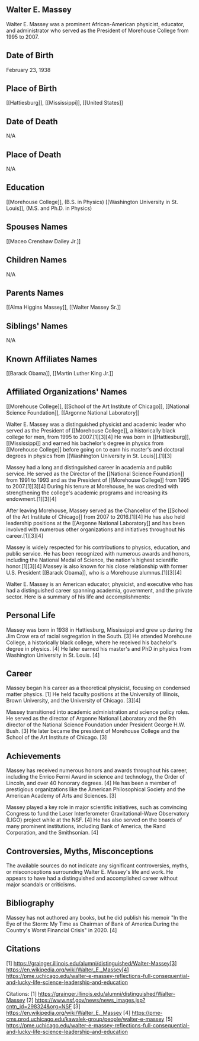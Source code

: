 ## Walter E. Massey

Walter E. Massey was a prominent African-American physicist, educator, and administrator who served as the President of Morehouse College from 1995 to 2007.

## Date of Birth
February 23, 1938

## Place of Birth
[[Hattiesburg]], [[Mississippi]], [[United States]]

## Date of Death
N/A

## Place of Death
N/A

## Education
[[Morehouse College]], (B.S. in Physics)
[[Washington University in St. Louis]], (M.S. and Ph.D. in Physics)

## Spouses Names
[[Maceo Crenshaw Dailey Jr.]]

## Children Names
N/A

## Parents Names
[[Alma Higgins Massey]], [[Walter Massey Sr.]]

## Siblings' Names
N/A

## Known Affiliates Names
[[Barack Obama]], [[Martin Luther King Jr.]]

## Affiliated Organizations' Names
[[Morehouse College]], [[School of the Art Institute of Chicago]], [[National Science Foundation]], [[Argonne National Laboratory]]

Walter E. Massey was a distinguished physicist and academic leader who served as the President of [[Morehouse College]], a historically black college for men, from 1995 to 2007.[1][3][4] He was born in [[Hattiesburg]], [[Mississippi]] and earned his bachelor's degree in physics from [[Morehouse College]] before going on to earn his master's and doctoral degrees in physics from [[Washington University in St. Louis]].[1][3] 

Massey had a long and distinguished career in academia and public service. He served as the Director of the [[National Science Foundation]] from 1991 to 1993 and as the President of [[Morehouse College]] from 1995 to 2007.[1][3][4] During his tenure at Morehouse, he was credited with strengthening the college's academic programs and increasing its endowment.[1][3][4] 

After leaving Morehouse, Massey served as the Chancellor of the [[School of the Art Institute of Chicago]] from 2007 to 2016.[1][4] He has also held leadership positions at the [[Argonne National Laboratory]] and has been involved with numerous other organizations and initiatives throughout his career.[1][3][4]

Massey is widely respected for his contributions to physics, education, and public service. He has been recognized with numerous awards and honors, including the National Medal of Science, the nation's highest scientific honor.[1][3][4] Massey is also known for his close relationship with former U.S. President [[Barack Obama]], who is a Morehouse alumnus.[1][3][4]

Walter E. Massey is an American educator, physicist, and executive who has had a distinguished career spanning academia, government, and the private sector. Here is a summary of his life and accomplishments:

## Personal Life
Massey was born in 1938 in Hattiesburg, Mississippi and grew up during the Jim Crow era of racial segregation in the South. [3] He attended Morehouse College, a historically black college, where he received his bachelor's degree in physics. [4] He later earned his master's and PhD in physics from Washington University in St. Louis. [4]

## Career
Massey began his career as a theoretical physicist, focusing on condensed matter physics. [1] He held faculty positions at the University of Illinois, Brown University, and the University of Chicago. [3][4] 

Massey transitioned into academic administration and science policy roles. He served as the director of Argonne National Laboratory and the 9th director of the National Science Foundation under President George H.W. Bush. [3] He later became the president of Morehouse College and the School of the Art Institute of Chicago. [3]

## Achievements
Massey has received numerous honors and awards throughout his career, including the Enrico Fermi Award in science and technology, the Order of Lincoln, and over 40 honorary degrees. [4] He has been a member of prestigious organizations like the American Philosophical Society and the American Academy of Arts and Sciences. [3]

Massey played a key role in major scientific initiatives, such as convincing Congress to fund the Laser Interferometer Gravitational-Wave Observatory (LIGO) project while at the NSF. [4] He has also served on the boards of many prominent institutions, including Bank of America, the Rand Corporation, and the Smithsonian. [4]

## Controversies, Myths, Misconceptions
The available sources do not indicate any significant controversies, myths, or misconceptions surrounding Walter E. Massey's life and work. He appears to have had a distinguished and accomplished career without major scandals or criticisms.

## Bibliography
Massey has not authored any books, but he did publish his memoir "In the Eye of the Storm: My Time as Chairman of Bank of America During the Country's Worst Financial Crisis" in 2020. [4]

## Citations
[1] https://grainger.illinois.edu/alumni/distinguished/Walter-Massey[3] https://en.wikipedia.org/wiki/Walter_E._Massey[4] https://pme.uchicago.edu/walter-e-massey-reflections-full-consequential-and-lucky-life-science-leadership-and-education

Citations:
[1] https://grainger.illinois.edu/alumni/distinguished/Walter-Massey
[2] https://www.nsf.gov/news/news_images.jsp?cntn_id=298324&org=NSF
[3] https://en.wikipedia.org/wiki/Walter_E._Massey
[4] https://pme-cms.prod.uchicago.edu/kawalek-group/people/walter-e-massey
[5] https://pme.uchicago.edu/walter-e-massey-reflections-full-consequential-and-lucky-life-science-leadership-and-education